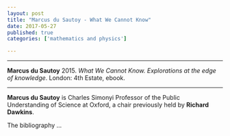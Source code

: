 ```yaml
---
layout: post
title: "Marcus du Sautoy - What We Cannot Know"
date: 2017-05-27
published: true
categories: ['mathematics and physics']

---
```



***
<b>Marcus du Sautoy</b> 2015. _What We Cannot Know. Explorations at the edge of knowledge_. London: 4th Estate, ebook.

***

**Marcus du Sautoy** is Charles Simonyi Professor of the Public Understanding of Science at Oxford, a chair previously held by **Richard Dawkins**.

The bibliography ... 


